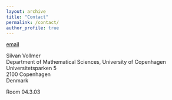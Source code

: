 ```yaml
---
layout: archive
title: "Contact"
permalink: /contact/
author_profile: true
---
```


[email](mailto:sivo@math.ku.dk)

Silvan Vollmer\
Department of Mathematical Sciences, University of Copenhagen\
Universitetsparken 5\
2100 Copenhagen\
Denmark

Room 04.3.03
